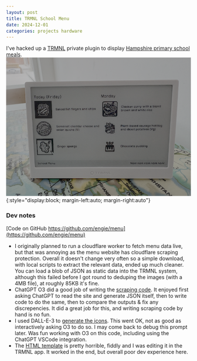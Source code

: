 ```yaml
---
layout: post
title: TRMNL School Menu
date: 2024-12-01
categories: projects hardware
---
```

I've hacked up a [TRMNL](https://usetrmnl.com/) private plugin to display [Hampshire primary school meals](https://www.hants.gov.uk/educationandlearning/education-catering/parent-information/primary).
![A photo of a TRMNL screen showing the meat, meat free and dessert options for Today(Friday) and Monday in the Hampshire Primary School Catering menu](/assets/images/menu.png){:style="display:block; margin-left:auto; margin-right:auto"}

### Dev notes
[Code on GitHub https://github.com/engie/menu](https://github.com/engie/menu)
* I originally planned to run a cloudflare worker to fetch menu data live, but that was annoying as the menu website has cloudflare scraping protection. Overall it doesn't change very often so a simple download, with local scripts to extract the relevant data, ended up much cleaner. You can load a blob of JSON as static data into the TRMNL system, although this failed before I got round to deduping the images (with a 4MB file), at roughly 85KB it's fine.
* ChatGPT O3 did a good job of writing the [scraping code](https://github.com/engie/menu/blob/main/get_menu/extract.py). It enjoyed first asking ChatGPT to read the site and generate JSON itself, then to write code to do the same, then to compare the outputs & fix any discrepencies. It did a great job for this, and writing scraping code by hand is no fun.
* I used DALL-E-3 to [generate the icons](https://github.com/engie/menu/blob/main/get_menu/generate_menu_icons.py). This went OK, not as good as interactively asking O3 to do so. I may come back to debug this prompt later. Was fun working with O3 on this code, including using the ChatGPT VSCode integration.
* The [HTML template](https://github.com/engie/menu/blob/main/full.liquid) is pretty horrible, fiddly and I was editing it in the TRMNL app. It worked in the end, but overall poor dev experience here.